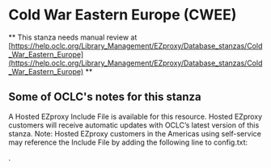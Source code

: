 # Cold War Eastern Europe (CWEE)
** This stanza needs manual review at [https://help.oclc.org/Library_Management/EZproxy/Database_stanzas/Cold_War_Eastern_Europe](https://help.oclc.org/Library_Management/EZproxy/Database_stanzas/Cold_War_Eastern_Europe) **

## Some of OCLC's notes for this stanza

A Hosted EZproxy Include File is available for this resource. Hosted EZproxy customers will receive automatic updates with OCLC&rsquo;s latest version of this stanza. Note: Hosted EZproxy customers in the Americas using self-service may reference the Include File by adding the following line to config.txt:

. 

&nbsp;
